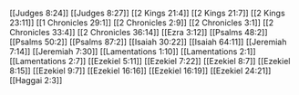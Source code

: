 [[Judges 8:24]]
[[Judges 8:27]]
[[2 Kings 21:4]]
[[2 Kings 21:7]]
[[2 Kings 23:11]]
[[1 Chronicles 29:1]]
[[2 Chronicles 2:9]]
[[2 Chronicles 3:1]]
[[2 Chronicles 33:4]]
[[2 Chronicles 36:14]]
[[Ezra 3:12]]
[[Psalms 48:2]]
[[Psalms 50:2]]
[[Psalms 87:2]]
[[Isaiah 30:22]]
[[Isaiah 64:11]]
[[Jeremiah 7:14]]
[[Jeremiah 7:30]]
[[Lamentations 1:10]]
[[Lamentations 2:1]]
[[Lamentations 2:7]]
[[Ezekiel 5:11]]
[[Ezekiel 7:22]]
[[Ezekiel 8:7]]
[[Ezekiel 8:15]]
[[Ezekiel 9:7]]
[[Ezekiel 16:16]]
[[Ezekiel 16:19]]
[[Ezekiel 24:21]]
[[Haggai 2:3]]
